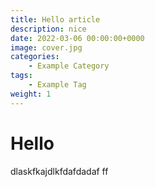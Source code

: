```yaml
---
title: Hello article
description: nice
date: 2022-03-06 00:00:00+0000
image: cover.jpg
categories:
    - Example Category
tags:
    - Example Tag
weight: 1   
---
```


# Hello
dlaskfkajdlkfdafdadaf
ff